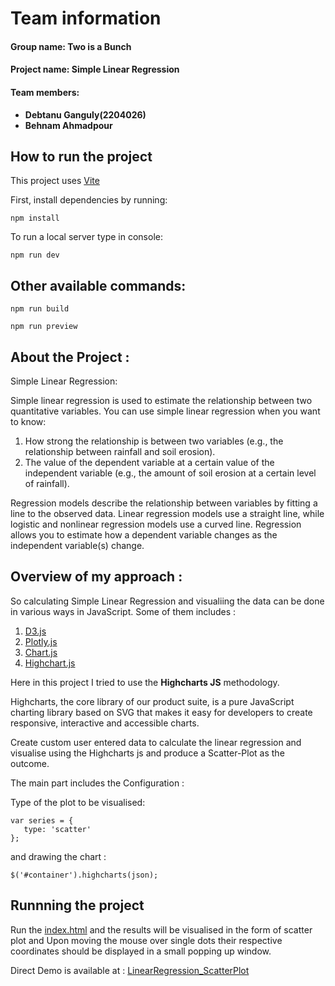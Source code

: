 # Team information
#### Group name: Two is a Bunch
#### Project name: Simple Linear Regression
#### Team members:
- **Debtanu Ganguly(2204026)**
- **Behnam Ahmadpour**

## How to run the project

This project uses [Vite](https://vitejs.dev/)

First, install dependencies by running:
```
npm install
```

To run a local server type in console:
```
npm run dev
```

## Other available commands:

```
npm run build
```
```
npm run preview
```
## About the Project :

Simple Linear Regression: 

Simple linear regression is used to estimate the relationship between two quantitative variables. You can use simple linear regression when you want to know:
1. How strong the relationship is between two variables (e.g., the relationship between rainfall and soil erosion).
2. The value of the dependent variable at a certain value of the independent variable (e.g., the amount of soil erosion at a certain level of rainfall).

Regression models describe the relationship between variables by fitting a line to the observed data. Linear regression models use a straight line, while logistic and nonlinear regression models use a curved line. Regression allows you to estimate how a dependent variable changes as the independent variable(s) change.


## Overview of my approach :

So calculating Simple Linear Regression and visualiing the data can be done in various ways in JavaScript. Some of them includes :
1. [D3.js](https://d3js.org/) 
2. [Plotly.js](https://plotly.com/javascript/)
3. [Chart.js](https://www.chartjs.org/)
4. [Highchart.js](https://www.highcharts.com/blog/products/highcharts/)

Here in this project I tried to use the **Highcharts JS** methodology.

Highcharts, the core library of our product suite, is a pure JavaScript charting library based on SVG that makes it easy for developers to create responsive, interactive and accessible charts.

Create custom user entered data to calculate the linear regression and visualise using the Highcharts js and produce a Scatter-Plot as the outcome.

The main part includes the Configuration :

Type of the plot to be visualised:
```
var series = {
   type: 'scatter'
};
```
and drawing the chart :
```
$('#container').highcharts(json);
```
## Runnning the project

Run the [index.html](/Users/debtanu/Desktop/THB/WS-2022:23/ADAM/LinearRegression/LR/index.html) and the results will be visualised in the form of scatter plot and Upon moving the mouse over single dots their respective coordinates should be displayed in a small popping up window.

Direct Demo is available at : [LinearRegression_ScatterPlot](https://adam-two-is-a-bunch.github.io/linearregression/)




